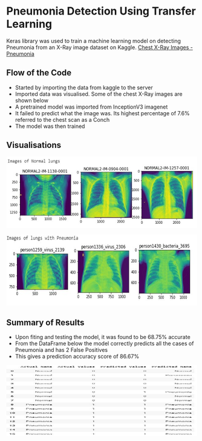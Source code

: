 # **Pneumonia Detection Using Transfer Learning**
Keras library was used to train a machine learning model on detecting Pneumonia from an X-Ray image dataset on Kaggle. [Chest X-Ray Images - Pneumonia](https://www.kaggle.com/paultimothymooney/chest-xray-pneumonia)

## Flow of the Code

- Started by importing the data from kaggle to the server 
- Imported data was visualised. Some of the chest X-Ray images are shown below
- A pretrained model was imported from InceptionV3 imagenet
- It failed to predict what the image was. Its highest percentage of 7.6% referred to the chest scan as a Conch
- The model was then trained 

## Visualisations

<p align="center">
  <img width="615" height="188" src="https://github.com/jonokay1/MakeMoneyWithMachineLearning/blob/master/Week%204/Images/normalx_ray.jpg">
</p>

<p align="center">
  <img width="615" height="188" src="https://github.com/jonokay1/MakeMoneyWithMachineLearning/blob/master/Week%204/Images/pneumoniax_ray.jpg">
</p>

## Summary of Results
- Upon fiting and testing the model, it was found to be 68.75% accurate
- From the DataFrame below the model correctly predicts all the cases of Pneumonia and has 2 False Positives
- This gives a prediction accuracy score of 86.67%

<p align="center">
  <img width="615" height="188" src="https://github.com/jonokay1/MakeMoneyWithMachineLearning/blob/master/Week%204/Images/PneumoniaDataFrame.JPG">
</p>
